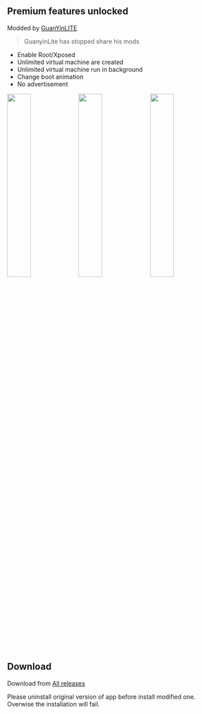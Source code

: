 
## Premium features unlocked
Modded by [GuanYinLITE](https://youtube.com/c/GuanYinLITE)

> GuanyinLite has stopped share his mods 

<ul><li>Enable Root/Xposed</li><li>Unlimited virtual machine are created</li><li>Unlimited virtual machine run in background</li><li>Change boot animation</li><li>No advertisement</li></ul>

<img src="https://i.postimg.cc/jjmtW39r/IMG-20210524-192417.jpg" width="33%"/><img src="https://i.postimg.cc/mL1bxRzZ/IMG-20210524-192341.jpg" width="33%"/><img src="https://i.postimg.cc/09Z5DV1v/IMG-20210524-192401.jpg" width="33%"/>

## Download

Download from [All releases](https://github.com/HuskyDG/VMOSPro_MOD/releases)

Please uninstall original version of app before install modified one.
Overwise the installation will fail.
